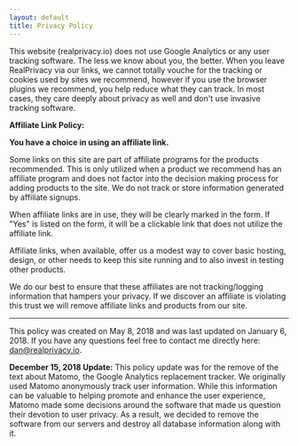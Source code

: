 ```yaml
---
layout: default
title: Privacy Policy
---
```


This website (realprivacy.io) does not use Google Analytics or any user tracking software. The less we know about you, the better. When you leave RealPrivacy via our links, we cannot totally vouche for the tracking or cookies used by sites we recommend, however if you use the browser plugins we recommend, you help reduce what they can track. In most cases, they care deeply about privacy as well and don't use invasive tracking software.


**Affiliate Link Policy:**

**You have a choice in using an affiliate link.**

Some links on this site are part of affiliate programs for the products recommended. This is only utilized when a product we recommend has an affiliate program and does not factor into the decision making process for adding products to the site. We do not track or store information generated by affiliate signups.

When affiliate links are in use, they will be clearly marked in the form. If "Yes" is listed on the form, it will be a clickable link that does not utilize the affiliate link.

Affiliate links, when available, offer us a modest way to cover basic hosting, design, or other needs to keep this site running and to also invest in testing other products.

We do our best to ensure that these affiliates are not tracking/logging information that hampers your privacy. If we discover an affiliate is violating this trust we will remove affiliate links and products from our site.

-----------
 
This policy was created on May 8, 2018 and was last updated on January 6, 2018. If you have any questions feel free to contact me directly here: dan@realprivacy.io.

**December 15, 2018 Update:**
This policy update was for the remove of the text about Matomo, the Google Analytics replacement tracker. We originally used Matomo anonymously track user information. While this information can be valuable to helping promote and enhance the user experience, Matomo made some decisions around the software that made us question their devotion to user privacy. As a result, we decided to remove the software from our servers and destroy all database information along with it.



					
